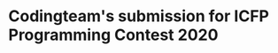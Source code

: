 Codingteam's submission for ICFP Programming Contest 2020
=========================================================
